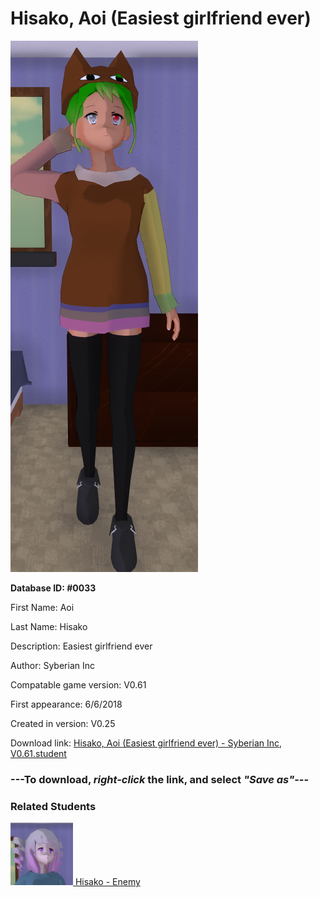 # Hisako, Aoi (Easiest girlfriend ever)

<img src="../../Files/Images/Hisako, Aoi (Easiest girlfriend ever).png" title="Hisako, Aoi (Easiest girlfriend ever) - Syberian Inc, V0.61">

**Database ID: #0033**

First Name: Aoi

Last Name: Hisako

Description: Easiest girlfriend ever

Author: Syberian Inc

Compatable game version: V0.61

First appearance: 6/6/2018

Created in version: V0.25

Download link: <a href="https://raw.githubusercontent.com/Arbiter1223/Daigaku-Gurashi-Custom-Students/master/Files/Student%20Files/Hisako%2C%20Aoi%20(Easiest%20girlfriend%20ever)%20-%20Syberian%20Inc%2C%20V0.61.student">Hisako, Aoi (Easiest girlfriend ever) - Syberian Inc, V0.61.student</a>

### ---**To download, _right-click_ the link, and select _"Save as"_**---

### Related Students

<a href="Aoi, Hisako (A weeaboo bully).md"><img src="../../Files/Thumbs/Aoi, Hisako (A weeaboo bully).png" height="100" width="100" title="Aoi, Hisako (A weeaboo bully) - Syberian Inc, V0.61"></a><a href="Aoi, Hisako (A weeaboo bully).md"> Hisako - Enemy</a>

